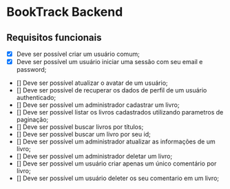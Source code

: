 # BookTrack Backend

## Requisitos funcionais

- [x] Deve ser possível criar um usuário comum;
- [x] Deve ser possível um usuário iniciar uma sessão com seu email e password;
- [] Deve ser possível atualizar o avatar de um usuário;
- [] Deve ser possível de recuperar os dados de perfil de um usuário authenticado;
- [] Deve ser possível um administrador cadastrar um livro;
- [] Deve ser possível listar os livros cadastrados utilizando parametros de paginação;
- [] Deve ser possível buscar livros por títulos;
- [] Deve ser possível buscar um livro por seu id;
- [] Deve ser possível um administrador atualizar as informações de um livro;
- [] Deve ser possível um administrador deletar um livro;
- [] Deve ser possivel um usuário criar apenas um único comentário por livro;
- [] Deve ser possível um usuário deleter os seu comentario em um livro;
